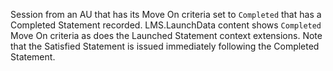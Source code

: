 Session from an AU that has its Move On criteria set to `Completed` that has a Completed Statement recorded. LMS.LaunchData content shows `Completed` Move On criteria as does the Launched Statement context extensions. Note that the Satisfied Statement is issued immediately following the Completed Statement.
